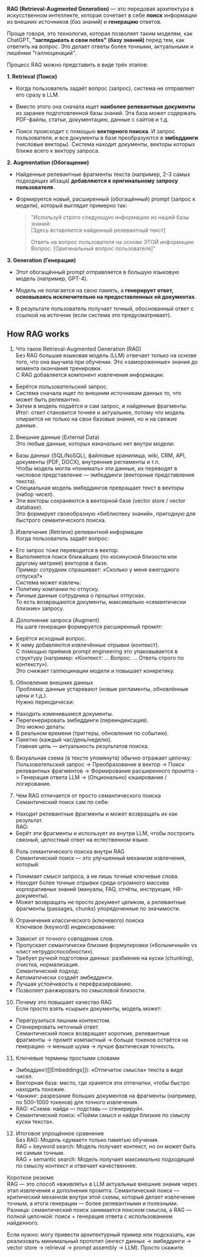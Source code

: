 **RAG (Retrieval-Augmented Generation)** — это передовая архитектура в искусственном интеллекте, которая сочетает в себе **поиск** информации из внешних источников (баз знаний) и **генерацию** ответов.

Проще говоря, это технология, которая позволяет таким моделям, как ChatGPT, **"заглядывать в свои notes" (базу знаний)** перед тем, как ответить на вопрос. Это делает ответы более точными, актуальными и лишёнми "галлюцинаций".

Процесс RAG можно представить в виде трёх этапов:

**1. Retrieval (Поиск)**

- Когда пользователь задаёт вопрос (запрос), система не отправляет его сразу в LLM.
    
- Вместо этого она сначала ищет **наиболее релевантные документы** из заранее подготовленной базы знаний. Эта база может содержать PDF-файлы, статьи, документацию, данные с сайтов и т.д.
    
- Поиск происходит с помощью **векторного поиска**. И запрос пользователя, и все документы в базе преобразуются в **эмбеддинги** (числовые векторы). Система находит документы, векторы которых ближе всего к вектору запроса.
    

**2. Augmentation (Обогащение)**

- Найденные релевантные фрагменты текста (например, 2-3 самых подходящих абзаца) **добавляются к оригинальному запросу пользователя**.
    
- Формируется новый, расширенный (обогащённый) prompt (запрос к модели), который выглядит примерно так:
    
    > "Используй строго следующую информацию из нашей базы знаний:  
    > [Здесь вставляется найденный релевантный текст]
    > 
    > Ответь на вопрос пользователя на основе ЭТОЙ информации:  
    > Вопрос: [Оригинальный вопрос пользователя]"
    

**3. Generation (Генерация)**

- Этот обогащённый prompt отправляется в большую языковую модель (например, GPT-4).
    
- Модель не полагается на свою память, а **генерирует ответ, основываясь исключительно на предоставленных ей документах**.
    
- В результате пользователь получает точный, обоснованный ответ с ссылкой на источник (если система это предусматривает).


## **How RAG works**
1. Что такое Retrieval-Augmented Generation (RAG)  
    Без RAG большая языковая модель (LLM) отвечает только на основе того, что она выучила при обучении. Это «замороженные» знания до момента окончания тренировки.  
    С RAG добавляется компонент извлечения информации:

- Берётся пользовательский запрос.
- Система сначала ищет по внешним источникам данных то, что может быть релевантно.
- Затем в модель подаётся и сам запрос, и найденные фрагменты.  
    Итог: ответ становится точнее и актуальнее, потому что модель опирается не только на свои базовые знания, но и на свежие данные.

2. Внешние данные (External Data)  
    Это любые данные, которых изначально нет внутри модели:

- Базы данных (SQL/NoSQL), файловые хранилища, wiki, CRM, API, документы (PDF, DOCX), внутренние регламенты и т.п.  
    Чтобы модель могла «понимать» эти данные, их переводят в числовое представление — эмбеддинги (векторные представления текста).
- Специальная модель эмбеддингов превращает текст в векторы (набор чисел).
- Эти векторы сохраняются в векторной базе (vector store / vector database).  
    Это формирует своеобразную «библиотеку знаний», пригодную для быстрого семантического поиска.

3. Извлечение (Retrieve) релевантной информации  
    Когда пользователь задаёт вопрос:

- Его запрос тоже переводится в вектор.
- Выполняется поиск ближайших (по косинусной близости или другому метрике) векторов в базе.  
    Пример: сотрудник спрашивает: «Сколько у меня ежегодного отпуска?»  
    Система может извлечь:
- Политику компании по отпуску.
- Личные данные сотрудника о прошлых отпусках.  
    То есть возвращаются документы, максимально «семантически близкие» запросу.

4. Дополнение запроса (Augment)  
    На шаге генерации формируется расширенный промпт:

- Берётся исходный вопрос.
- К нему добавляются извлечённые отрывки (контекст).  
    С помощью приёмов prompt engineering это упаковывается в структуру (например: «Контекст: … Вопрос: … Ответь строго по контексту»).  
    Это снижает галлюцинации модели и повышает конкретику.

5. Обновление внешних данных  
    Проблема: данные устаревают (новые регламенты, обновлённые цены и т.д.).  
    Нужно периодически:

- Находить изменившиеся документы.
- Перегенерировать эмбеддинги (переиндексация).  
    Это можно делать:
- В реальном времени (триггеры, обновления по событию).
- Пакетно (каждый час/день/неделю).  
    Главная цель — актуальность результатов поиска.

6. Визуальная схема (в тексте упомянута) обычно отражает цепочку:  
    Пользовательский запрос -> Преобразование в вектор -> Поиск релевантных фрагментов -> Формирование расширенного промпта -> Генерация ответа LLM -> (Опционально) кэширование / логирование.
    
7. Чем RAG отличается от просто семантического поиска  
    Семантический поиск сам по себе:
    

- Находит релевантные фрагменты и может возвращать их как результат.  
    RAG:
- Берёт эти фрагменты и использует их внутри LLM, чтобы построить связный, целостный ответ на естественном языке.

8. Роль семантического поиска внутри RAG  
    Семантический поиск — это улучшенный механизм извлечения, который:

- Понимает смысл запроса, а не лишь точные ключевые слова.
- Находит более точные отрывки среди огромного массива корпоративных знаний (мануалы, FAQ, отчёты, инструкции, HR-документы).
- Может возвращать не просто документ целиком, а релевантные фрагменты (passages, chunks) упорядоченные по значимости.

9. Ограничения классического (ключевого) поиска  
    Ключевое (keyword) индексирование:

- Зависит от точного совпадения слов.
- Пропускает семантически близкие формулировки («больничный» vs «лист нетрудоспособности»).
- Требует ручной подготовки данных: разбиение на куски (chunking), очистка, нормализация.  
    Семантический подход:
- Автоматически создаёт эмбеддинги.
- Лучшая устойчивость к перефразированию.
- Позволяет ранжировать по смысловой близости.

10. Почему это повышает качество RAG  
    Если просто взять «сырые» документы, модель может:

- Перегрузиться лишним контекстом.
- Сгенерировать неточный ответ.  
    Семантический поиск возвращает короткие, релевантные фрагменты → промпт компактный → больше токенов остаётся на генерацию → меньше шума → лучше фактическая точность.

11. Ключевые термины простыми словами

- Эмбеддинг([[Embeddings]]): «Отпечаток смысла» текста в виде чисел.
- Векторная база: место, где хранятся эти отпечатки, чтобы быстро находить похожие.
- Чанкинг: разрезание больших документов на фрагменты (например, по 500–1000 токенов) для точного извлечения.
- RAG: «Схема: найди — подставь — сгенерируй».
- Семантический поиск: «Пойми смысл и найди близкие по смыслу куски текста».

12. Итоговое упрощённое сравнение  
    Без RAG: Модель «думает» только памятью обучения.  
    RAG + keyword search: Модель получает контекст, но он может быть не самым точным.  
    RAG + semantic search: Модель получает максимально подходящий по смыслу контекст и отвечает качественнее.

Короткое резюме  
RAG — это способ «вживлять» в LLM актуальные внешние знания через этап извлечения и дополнения промпта. Семантический поиск — критический механизм внутри этой схемы, который делает извлечение точным, а итоги генерации — более релевантными и полезными. Разница: семантический поиск занимается поиском смысла, а RAG — полной цепочкой: поиск + генерация ответа с использованием найденного.

Если нужно: могу привести архитектурный пример или подсказать, как реализовать минимальный прототип (ингест данных -> эмбеддинги -> vector store -> retrieval -> prompt assembly -> LLM). Просто скажите.